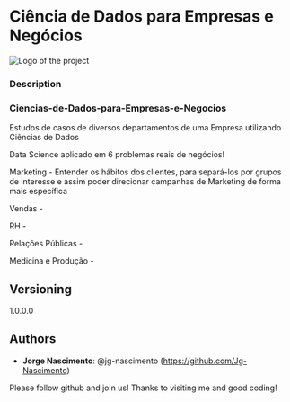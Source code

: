 # Ciência de Dados para Empresas e Negócios

   ![Logo of the project](https://external-content.duckduckgo.com/iu/?u=https%3A%2F%2Ftse3.mm.bing.net%2Fth%3Fid%3DOIP.9oDabC6w9KDnYcjuBx6TjAHaDX%26pid%3DApi&f=1)
 
 
### Description

   ### Ciencias-de-Dados-para-Empresas-e-Negocios
   Estudos de casos de diversos departamentos de uma Empresa utilizando Ciências de Dados

  Data Science aplicado em 6 problemas reais de negócios! 

  Marketing - Entender os hábitos dos clientes, para separá-los por grupos de interesse e assim poder direcionar campanhas de Marketing de forma mais específica

  Vendas - 

  RH - 

  Relações Públicas - 

  Medicina e Produção - 

 

 
 
## Versioning
 
1.0.0.0
 
 
## Authors

* **Jorge Nascimento**: @jg-nascimento (https://github.com/Jg-Nascimento)
 
Please follow github and join us!
Thanks to visiting me and good coding!


